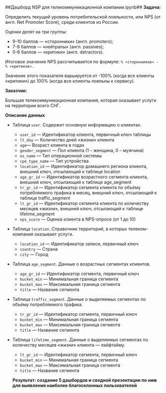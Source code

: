 ##Дашборд NSP для телекоммуникационной компании.ipynb##
**Задача:**

Определить текущий уровень потребительской лояльности, или NPS (от англ. Net Promoter Score), среди клиентов из России. 

Оценки делят на три группы:
- 9-10 баллов — «cторонники» (англ. promoters);
- 7-8 баллов — «нейтралы» (англ. passives);
- 0-6 баллов — «критики» (англ. detractors).

Итоговое значение NPS рассчитывается по формуле: `% «сторонников» - % «критиков».`

Значение этого показателя варьируется от -100% (когда все клиенты «критики») до 100% (когда все клиенты лояльны к сервису).

**Заказчик:**

Большая телекоммуникационная компания, которая оказывает услуги на территории всего СНГ.

**Описание данных**
- Таблица `user`. Содержит основную информацию о клиентах.
    - `user_id` —	Идентификатор клиента, первичный ключ таблицы
    - `lt_day` —	Количество дней «жизни» клиента
    - `age`—	Возраст клиента в годах
    - `gender_segment` —	Пол клиента (1 – женщина, 0 – мужчина)
    - `os_name` —	Тип операционной системы
    - `cpe_type_name` —	Тип устройства
    - `location_id` —	Идентификатор домашнего региона клиента, внешний ключ, отсылающий к таблице location
    - `age_gr_id` —	Идентификатор возрастного сегмента клиента, внешний ключ, отсылающий к таблице age_segment
    - `tr_gr_id` —	Идентификатор сегмента клиента по объёму потребляемого трафика в месяц, внешний ключ, отсылающий к таблице traffic_segment
    - `lt_gr_id` —	Идентификатор сегмента клиента по количеству месяцев «жизни», внешний ключ, отсылающий к таблице lifetime_segment
    - `nps_score` — Оценка клиента в NPS-опросе (от 1 до 10)
    
- Таблица `location`. Справочник территорий, в которых телеком-компания оказывает услуги.
    - `location_id` —	Идентификатор записи, первичный ключ
    - `country` —	Страна
    - `city` —	Город
    
- Таблица `age_segment`. Данные о возрастных сегментах клиентов.
    - `age_gr_id` —	Идентификатор сегмента, первичный ключ
    - `bucket_min` —	Минимальная граница сегмента
    - `bucket_max` — 	Максимальная граница сегмента
    - `title` —	Название сегмента
    
- Таблица `traffic_segment`. Данные о выделяемых сегментах по объёму потребляемого трафика.
    - `tr_gr_id` —	Идентификатор сегмента, первичный ключ
    - `bucket_min` —	Минимальная граница сегмента
    - `bucket_max` —	Максимальная граница сегмента
    - `title` —	Название сегмента
    
- Таблица `lifetime_segment`. Данные о выделяемых сегментах по количеству месяцев «жизни» клиента — лайфтайму.
    - `lt_gr_id` —	Идентификатор сегмента, первичный ключ
    - `bucket_min` —	Минимальная граница сегмента
    - `bucket_max` —	Максимальная граница сегмента
    - `title` —	Название сегмента
 
  **Результат: создание 5 дашбордов и сводной презентации по ним для выявления наиболее благосклонных пользователей**
